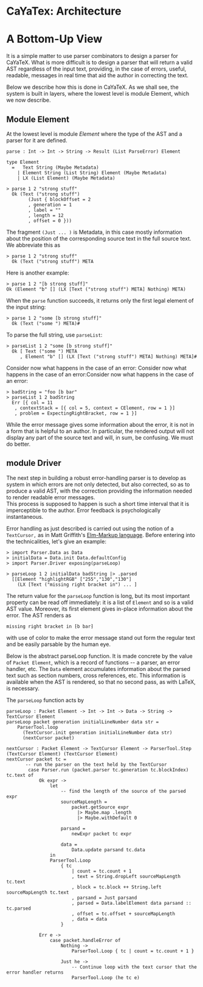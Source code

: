# CaYaTex: Architecture


# A Bottom-Up View

It is a simple matter to use parser combinators to design a parser for CaYaTeX.
What is more difficult is to design a parser that will return a valid AST regardless
of the input text, providing, in the case of errors, useful, readable, messages
in real time that aid the author in correcting the text.

Below we describe how this is done in CaYaTeX.  As we shall see, the system
is built in layers, where the lowest level is module Element, which we now describe.

## Module Element

At the lowest level is module _Element_ where the type of the AST
and a parser for it are defined.

```
parse : Int -> Int -> String -> Result (List ParseError) Element

type Element
  =   Text String (Maybe Metadata)
    | Element String (List String) Element (Maybe Metadata)
    | LX (List Element) (Maybe Metadata)
```


```
> parse 1 2 "strong stuff"
  Ok (Text ("strong stuff")
        (Just { blockOffset = 2
        , generation = 1
        , label = ""
        , length = 12
        , offset = 0 }))
```

The fragment `(Just ... )` is Metadata, in this case mostly information about
the position of the corresponding source text in the full source text.  We abbreviate
this as

```
> parse 1 2 "strong stuff"
  Ok (Text ("strong stuff") META
```

Here is another example:

```
> parse 1 2 "[b strong stuff]"
Ok (Element "b" [] (LX [Text ("strong stuff") META] Nothing) META)
```


When the `parse` function succeeds, it returns only 
the first legal element of the
input string:

```
> parse 1 2 "some [b strong stuff]"
  Ok (Text ("some ") META)#
```

To parse the full string, use `parseList`:


```
> parseList 1 2 "some [b strong stuff]"
  Ok [ Text ("some ") META
     , Element "b" [] (LX [Text ("strong stuff") META] Nothing) META]#
```

Consider now what happens in the case of an error: Consider now what happens in the case of an error:Consider now what happens in the case of an error:

```
> badString = "foo [b bar"
> parseList 1 2 badString
  Err [{ col = 11
   , contextStack = [{ col = 5, context = CElement, row = 1 }]
   , problem = ExpectingRightBracket, row = 1 }]

```

While the error message gives some information about the error,
it is not in a form that is helpful to an author.  In particular, the rendered
output will not display any part of the source text and will, in sum, be
confusing.  We must do better.

## module Driver

The next step in building a robust error-handling parser is to develop
as system in which errors are not only detected, 
but also corrected, so as to produce a valid AST,
with the correction providing the information
needed to render readable error messages.  
 This process is supposed to happen
is such a short time interval that it is imperceptible
to the author.  Error feedback is psychologically
instantaneous.


Error handling as just described is carried out
using the notion of a `TextCursor,` as in
Matt Griffith's [Elm-Markup  language](https://package.elm-lang.org/packages/mdgriffith/elm-markup/latest/).
Before entering into the technicalities, let's give an
example:

```
> import Parser.Data as Data
> initialData = Data.init Data.defaultConfig
> import Parser.Driver exposing(parseLoop)

> parseLoop 1 2 initialData badString |> .parsed
  [[Element "highlightRGB" ["255","130","130"] 
    (LX [Text ("missing right bracket in") ... ]
```

The return value for the `parseLoop` function is long,
but its most important property can be read off immediately:
it is a list of `Element` and so is a valid AST value.
Moreover, its first element gives in-place information about 
the error.  The AST renders as 

```
missing right bracket in ⁅b bar⁆
```

with use of color to make the error message
stand out form the regular text and be easily
parsable by the human eye.

Below is the abstract parseLoop function.  It is made concrete
by the value of `Packet Element`, which is a record of 
functions -- a parser, an error handler, etc.  The `Data`
element accumulates information about the parsed text such 
as section numbers, cross references, etc.  This information
is available when the AST is rendered, so that no second pass,
as with LaTeX, is necessary.

The `parseLoop` function acts by 

```
parseLoop : Packet Element -> Int -> Int -> Data -> String -> TextCursor Element
parseLoop packet generation initialLineNumber data str =
    ParserTool.loop 
      (TextCursor.init generation initialLineNumber data str) 
      (nextCursor packet)

```

```
nextCursor : Packet Element -> TextCursor Element -> ParserTool.Step (TextCursor Element) (TextCursor Element)
nextCursor packet tc =
       -- run the parser on the text held by the TextCursor
        case Parser.run (packet.parser tc.generation tc.blockIndex) tc.text of
            Ok expr ->
                let
                    -- find the length of the source of the parsed expr
                    sourceMapLength =
                        packet.getSource expr 
                          |> Maybe.map .length 
                          |> Maybe.withDefault 0

                    parsand =
                        newExpr packet tc expr

                    data =
                        Data.update parsand tc.data
                in
                ParserTool.Loop
                    { tc
                        | count = tc.count + 1
                        , text = String.dropLeft sourceMapLength tc.text
                        , block = tc.block ++ String.left sourceMapLength tc.text
                        , parsand = Just parsand
                        , parsed = Data.labelElement data parsand :: tc.parsed
                        , offset = tc.offset + sourceMapLength
                        , data = data
                    }

            Err e ->
                case packet.handleError of
                    Nothing ->
                        ParserTool.Loop { tc | count = tc.count + 1 }

                    Just he ->
                        -- Continue loop with the text cursor that the error handler returns
                        ParserTool.Loop (he tc e)
```